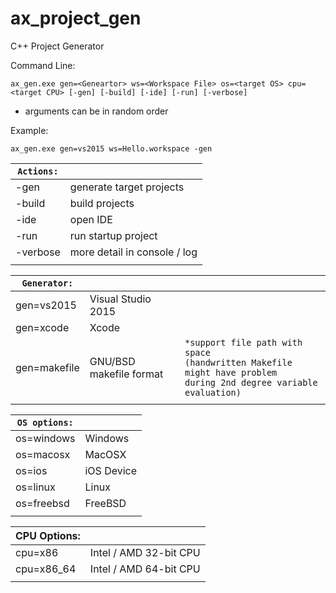# ax_project_gen
C++ Project Generator

Command Line:
```
ax_gen.exe gen=<Geneartor> ws=<Workspace File> os=<target OS> cpu=<target CPU> [-gen] [-build] [-ide] [-run] [-verbose] 
```
* arguments can be in random order

Example:
```
ax_gen.exe gen=vs2015 ws=Hello.workspace -gen
```

|`Actions:`||
|-----------|------------------------------|
| -gen		| generate target projects     |
| -build	| build projects               |
| -ide		| open IDE                     |
| -run		| run startup project          |
| -verbose  | more detail in console / log |
|||

|`Generator:`|||
|--------------|-------------------------|---|
| gen=vs2015   | Visual Studio 2015      ||
| gen=xcode    | Xcode                   ||
| gen=makefile | GNU/BSD makefile format | `*support file path with space` <br>`(handwritten Makefile might have problem`<br>`during 2nd degree variable evaluation)` |
||||


|`OS options:`||
|------------|------------|
| os=windows | Windows |
| os=macosx  | MacOSX     |
| os=ios     | iOS Device |
| os=linux   | Linux      |
| os=freebsd | FreeBSD    |
|||


| CPU Options:||
|------------|------------|
| cpu=x86    | Intel / AMD 32-bit CPU  |
| cpu=x86_64 | Intel / AMD 64-bit CPU  |
|||
